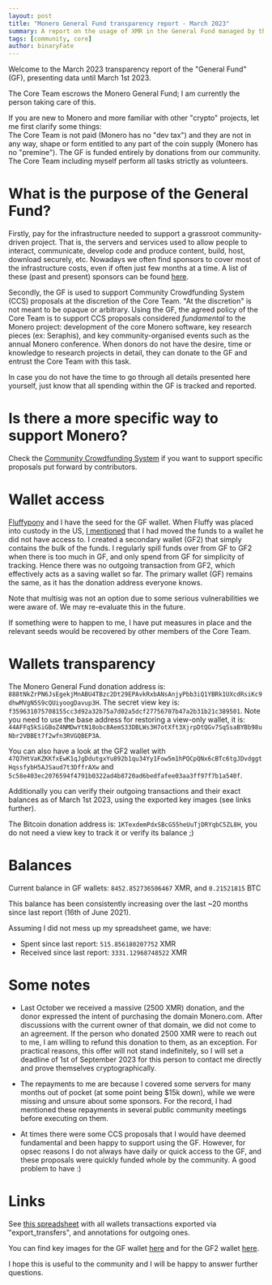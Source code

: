 ```yaml
---
layout: post
title: "Monero General Fund transparency report - March 2023"
summary: A report on the usage of XMR in the General Fund managed by the Core Team. Covers until March 1st 2023. .
tags: [community, core]
author: binaryFate
---
```


Welcome to the March 2023 transparency report of the "General Fund" (GF), presenting data until March 1st 2023.     

The Core Team escrows the Monero General Fund; I am currently the person taking care of this.

If you are new to Monero and more familiar with other "crypto" projects, let me first clarify some things:   
The Core Team is not paid (Monero has no "dev tax") and they are not in any way, shape or form entitled to any part of the coin supply (Monero has no "premine"). The GF is funded entirely by donations from our community. The Core Team including myself perform all tasks strictly as volunteers.

# What is the purpose of the General Fund?
Firstly, pay for the infrastructure needed to support a grassroot community-driven project. That is, the servers and services used to allow people to interact, communicate, develop code and produce content, build, host, download securely, etc. Nowadays we often find sponsors to cover most of the infrastructure costs, even if often just few months at a time. A list of these (past and present) sponsors can be found [here](https://www.getmonero.org/community/sponsorships/).

Secondly, the GF is used to support Community Crowdfunding System (CCS) proposals at the discretion of the Core Team. 
"At the discretion" is not meant to be opaque or arbitrary. Using the GF, the agreed policy of the Core Team is to support CCS proposals considered *fundamental* to the Monero project: development of the core Monero software, key research pieces (ex: Seraphis), and key community-organised events such as the annual Monero conference. When donors do not have the desire, time or knowledge to research projects in detail, they can donate to the GF and entrust the Core Team with this task.

In case you do not have the time to go through all details presented here yourself, just know that all spending within the GF is tracked and reported.

# Is there a more specific way to support Monero?
Check the [Community Crowdfunding System](https://ccs.getmonero.org/) if you want to support specific proposals put forward by contributors.

# Wallet access
[Fluffypony](https://www.reddit.com/user/fluffyponyza) and I have the seed for the GF wallet.
When Fluffy was placed into custody in the US, [I mentioned](https://twitter.com/binaryFate/status/1422336732435947521) that I had moved the funds to a wallet he did not have access to.
I created a secondary wallet (GF2) that simply contains the bulk of the funds. I regularly spill funds over from GF to GF2 when there is too much in GF, and only spend from GF for simplicity of tracking.
Hence there was no outgoing transaction from GF2, which effectively acts as a saving wallet so far. The primary wallet (GF) remains the same, as it has the donation address everyone knows. 

Note that multisig was not an option due to some serious vulnerabilities we were aware of. We may re-evaluate this in the future.

If something were to happen to me, I have put measures in place and the relevant seeds would be recovered by other members of the Core Team.

# Wallets transparency
The Monero General Fund donation address is: `888tNkZrPN6JsEgekjMnABU4TBzc2Dt29EPAvkRxbANsAnjyPbb3iQ1YBRk1UXcdRsiKc9dhwMVgN5S9cQUiyoogDavup3H`.
The secret view key is: `f359631075708155cc3d92a32b75a7d02a5dcf27756707b47a2b31b21c389501`.
Note you need to use the base address for restoring a view-only wallet, it is: `44AFFq5kSiGBoZ4NMDwYtN18obc8AemS33DBLWs3H7otXft3XjrpDtQGv7SqSsaBYBb98uNbr2VBBEt7f2wfn3RVGQBEP3A`.

You can also have a look at the GF2 wallet with `47Q7HtVaKZKKfxEwK1qJgDdutgxYu892b1qu34Yy1Fow5m1hPQCpQNx6cBTc6tgJDvdggtHqssfybH5AJSaud7t3DffrAXw` and `5c58e403ec2076594f4791b0322ad4b8720ad6bedfafee03aa3ff97f7b1a540f`.

Additionally you can verify their outgoing transactions and their exact balances as of March 1st 2023, using the exported key images (see links further).

The Bitcoin donation address is: `1KTexdemPdxSBcG55heUuTjDRYqbC5ZL8H`, you do not need a view key to track it or verify its balance ;)

# Balances
Current balance in GF wallets: `8452.852736506467` XMR, and `0.21521815` BTC

This balance has been consistently increasing over the last ~20 months since last report (16th of June 2021).

Assuming I did not mess up my spreadsheet game, we have:

- Spent since last report: `515.856180207752` XMR
- Received since last report: `3331.12968748522` XMR

# Some notes

- Last October we received a massive (2500 XMR) donation, and the donor expressed the intent of purchasing the domain Monero.com. After discussions with the current owner of that domain, we did not come to an agreement. If the person who donated 2500 XMR were to reach out to me, I am willing to refund this donation to them, as an exception. For practical reasons, this offer will not stand indefinitely, so I will set a deadline of 1st of September 2023 for this person to contact me directly and prove themselves cryptographically.

- The repayments to me are because I covered some servers for many months out of pocket (at some point being $15k down), while we were missing and unsure about some sponsors. For the record, I had mentioned these repayments in several public community meetings before executing on them.

- At times there were some CCS proposals that I would have deemed fundamental and been happy to support using the GF. However, for opsec reasons I do not always have daily or quick access to the GF, and these proposals were quickly funded whole by the community. A good problem to have :)

# Links
See [this spreadsheet](https://downloads.getmonero.org/GF_wallet_report_March_2023.ods) with all wallets transactions exported via "export_transfers", and annotations for outgoing ones.

You can find key images for the GF wallet [here](https://downloads.getmonero.org/GF_wallet_key_images_until_20230301) and for the GF2 wallet [here](https://downloads.getmonero.org/GF_wallet2_key_images_until_20230301).

I hope this is useful to the community and I will be happy to answer further questions.
